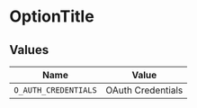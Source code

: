 # OptionTitle


## Values

| Name                 | Value                |
| -------------------- | -------------------- |
| `O_AUTH_CREDENTIALS` | OAuth Credentials    |